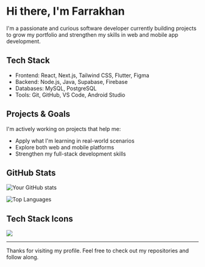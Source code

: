 # Hi there, I'm Farrakhan

I'm a passionate and curious software developer currently building projects to grow my portfolio and strengthen my skills in web and mobile app development.

## Tech Stack
- Frontend: React, Next.js, Tailwind CSS, Flutter, Figma  
- Backend: Node.js, Java, Supabase, Firebase  
- Databases: MySQL, PostgreSQL  
- Tools: Git, GitHub, VS Code, Android Studio

## Projects & Goals
I'm actively working on projects that help me:
- Apply what I'm learning in real-world scenarios  
- Explore both web and mobile platforms  
- Strengthen my full-stack development skills

## GitHub Stats
![Your GitHub stats](https://github-readme-stats.vercel.app/api?username=farrakhanwahab&show_icons=true&theme=radical)

![Top Languages](https://github-readme-stats.vercel.app/api/top-langs/?username=farrakhanwahab&layout=compact&theme=radical)

## Tech Stack Icons
<img src="https://skillicons.dev/icons?i=react,nextjs,nodejs,java,flutter,tailwind,figma,postgres,mysql,firebase,supabase" />

---

Thanks for visiting my profile. Feel free to check out my repositories and follow along.
